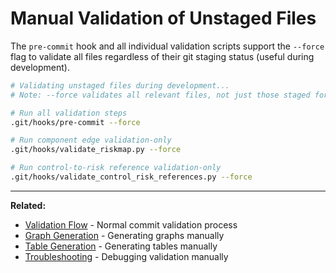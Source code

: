 # Manual Validation of Unstaged Files

The `pre-commit` hook and all individual validation scripts support the `--force` flag to validate all files regardless of their git staging status (useful during development).

```bash
# Validating unstaged files during development...
# Note: --force validates all relevant files, not just those staged for commit

# Run all validation steps
.git/hooks/pre-commit --force

# Run component edge validation-only
.git/hooks/validate_riskmap.py --force

# Run control-to-risk reference validation-only
.git/hooks/validate_control_risk_references.py --force
```

---

**Related:**
- [Validation Flow](validation-flow.md) - Normal commit validation process
- [Graph Generation](graph-generation.md) - Generating graphs manually
- [Table Generation](table-generation.md) - Generating tables manually
- [Troubleshooting](troubleshooting.md) - Debugging validation manually

